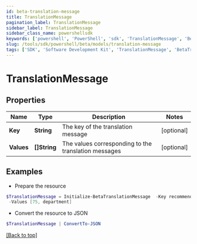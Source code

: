 ```yaml
---
id: beta-translation-message
title: TranslationMessage
pagination_label: TranslationMessage
sidebar_label: TranslationMessage
sidebar_class_name: powershellsdk
keywords: ['powershell', 'PowerShell', 'sdk', 'TranslationMessage', 'BetaTranslationMessage'] 
slug: /tools/sdk/powershell/beta/models/translation-message
tags: ['SDK', 'Software Development Kit', 'TranslationMessage', 'BetaTranslationMessage']
---
```



# TranslationMessage

## Properties

Name | Type | Description | Notes
------------ | ------------- | ------------- | -------------
**Key** | **String** | The key of the translation message | [optional] 
**Values** | **[]String** | The values corresponding to the translation messages | [optional] 

## Examples

- Prepare the resource
```powershell
$TranslationMessage = Initialize-BetaTranslationMessage  -Key recommender-api.V2_WEIGHT_FEATURE_PRODUCT_INTERPRETATION_HIGH `
 -Values [75, department]
```

- Convert the resource to JSON
```powershell
$TranslationMessage | ConvertTo-JSON
```


[[Back to top]](#) 

